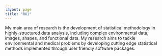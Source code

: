 ```yaml
---
layout: page
title: "RU1"
---
```


My main area of research is the development of statistical methodology in highly-structured data analysis, including complex environmental data, images, shapes, and functional data. My research aims to 
tackle environmental and medical problems by developing cutting edge statistical methods implemented through user friendly software packages. 


